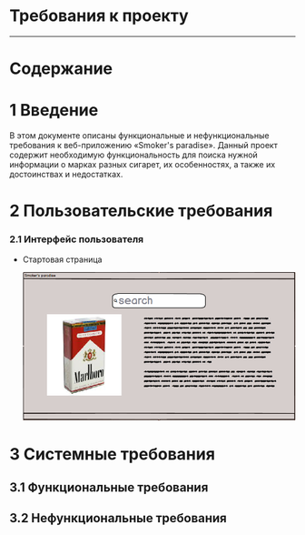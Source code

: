 # Требования к проекту
---
# Содержание

# 1 Введение

В этом документе описаны функциональные и нефункциональные требования к веб-приложению «Smoker's paradise». Данный проект содержит необходимую функциональность для поиска нужной информации о марках разных сигарет, их особенностях, а также их достоинствах и недостатках.

# 2 Пользовательские требования

### 2.1 Интерфейс пользователя

- Стартовая страница

  ![Main](mockups/Main.PNG)

# 3 Системные требования

## 3.1 Функциональные требования

## 3.2 Нефункциональные требования
